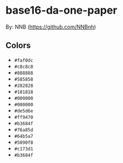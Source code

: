 # base16-da-one-paper

By: NNB (https://github.com/NNBnh)

## Colors

* `#faf0dc`
* `#c8c8c8`
* `#888888`
* `#585858`
* `#282828`
* `#181818`
* `#000000`
* `#000000`
* `#de5d6e`
* `#ff9470`
* `#b3684f`
* `#76a85d`
* `#64b5a7`
* `#5890f8`
* `#c173d1`
* `#b3684f`
